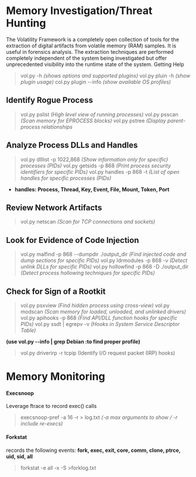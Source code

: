 # Memory Investigation/Threat Hunting
The  Volatility  Framework  is a completely open collection of tools for the extraction of digital artifacts from volatile memory (RAM) samples. It is useful in forensics  analysis. The  extraction  techniques  are  performed  completely  independent  of  the system being investigated but offer unprecedented visibility into the runtime state of the system. 
Getting Help
>vol.py -h  *(shows options and supported plugins)*
vol.py pluin -h *(show plugin usage)*
col.py plugin --info   *(show available OS profiles)*
## Identify Rogue Process
>vol.py pslist *(High level view of running processes)*
vol.py  psscan   *(Scan memory for EPROCESS blocks)*
vol.py pstree *(Display parent-process relationships*
## Analyze Process DLLs and Handles
>vol.py dlllist -p 1022,868   *(Show information only for specific) processes (PIDs)*
vol.py getsids -p 868  *(Print process security identifiers for specific PIDs)*
vol.py handles -p 868 -t  *(List of open handles for specific processes (PIDs)*
- __handles: Process, Thread, Key, Event, File, Mount, Token, Port__

## Review Network Artifacts
>vol.py netscan   *(Scan for TCP connections and sockets)*
## Look for Evidence of Code Injection
>vol.py malfind -p 868 --dumpdir ./output_dir    *(Find injected code and dump sections for specific PIDs)*
vol.py ldrmodules -p 868 -v   *(Detect unlink DLLs for specific PIDs)*
vol.py hollowfind -p 868 -D ./output_dir   *(Detect process hollowing techniques for specific PIDs)*
## Check for Sign of a Rootkit
>vol.py psxview    *(Find hidden process using cross-view)*
vol.py modscan   *(Scan memory for loaded, unloaded, and unlinked drivers)*
vol.py apihooks -p 868  *(Find API/DLL  function hooks for specific PIDs)*
vol.py ssdt    | egrepv -v   *(Hooks in System Service Descriptor Table)*

__(use vol.py --info | grep Debian       :to find proper profile)__
>vol.py driverirp -r tcpip   (Identify I/O request packet (IRP) hooks)
# Memory Monitoring
#### Execsnoop
Leverage ftrace to record exec() calls
>execsnoop-pref -a 16 -r > log.txt      *(-a max arguments to show / -r include re-execs)*
#### Forkstat
records the following events:
__fork, exec, exit, core, comm, clone, ptrce, uid, sid, all__
>forkstat -e all -x -S >forklog.txt